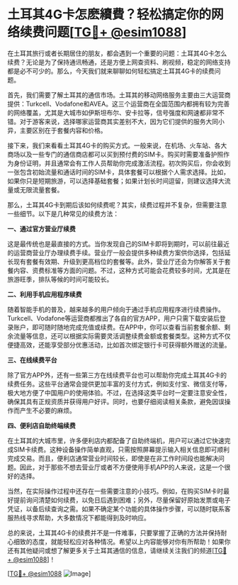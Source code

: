 # 土耳其4G卡怎麽續費？轻松搞定你的网络续费问题[[TG💪+ @esim1088](https://t.me/s/esim1088)]

在土耳其旅行或者长期居住的朋友，都会遇到一个重要的问题：土耳其4G卡怎么续费？无论是为了保持通讯畅通，还是方便上网查资料、刷视频，稳定的网络支持都是必不可少的。那么，今天我们就来聊聊如何轻松搞定土耳其4G卡的续费问题。

首先，我们需要了解土耳其的通信市场。土耳其的移动网络服务主要由三大运营商提供：Turkcell、Vodafone和AVEA。这三个运营商在全国范围内都拥有较为完善的网络覆盖，尤其是大城市如伊斯坦布尔、安卡拉等，信号强度和网速都非常不错。对于游客来说，选择哪家运营商其实差别不大，因为它们提供的服务大同小异，主要区别在于套餐内容和价格。

接下来，我们来看看土耳其4G卡的购买方式。一般来说，在机场、火车站、各大商场以及一些专门的通信商店都可以买到预付费的SIM卡。购买时需要准备护照作为身份证明，并且通常会有工作人员帮助你完成激活流程。初次购买后，你会收到一张包含初始流量和通话时间的SIM卡，具体套餐可以根据个人需求选择。比如，如果你只是短期旅游，可以选择基础套餐；如果计划长时间逗留，则建议选择大流量或无限流量套餐。

那么，土耳其4G卡到期后该如何续费呢？其实，续费过程并不复杂，但需要注意一些细节。以下是几种常见的续费方法：

**一、通过官方营业厅续费**

这是最传统也是最直接的方式。当你发现自己的SIM卡即将到期时，可以前往最近的运营商营业厅办理续费手续。营业厅一般会提供多种续费方案供你选择，包括延长现有套餐有效期、升级到更高档位的套餐等。此外，营业厅还会为你解答关于套餐内容、资费标准等方面的问题。不过，这种方式可能会花费较多时间，尤其是在旅游旺季，排队等候的时间可能较长。

**二、利用手机应用程序续费**

随着智能手机的普及，越来越多的用户倾向于通过手机应用程序进行续费操作。Turkcell、Vodafone等运营商都推出了各自的官方APP，用户只需下载安装后登录账户，即可随时随地完成充值或续费。在APP中，你可以查看当前套餐余额、剩余流量等信息，还可以根据实际需要灵活调整续费金额或套餐类型。这种方式不仅便捷高效，还能享受部分优惠活动，比如首次绑定银行卡可获得额外赠送的流量。

**三、在线续费平台**

除了官方APP外，还有一些第三方在线续费平台也可以帮助你完成土耳其4G卡的续费任务。这些平台通常会提供更加丰富的支付方式，例如支付宝、微信支付等，极大地方便了中国用户的使用体验。不过，在选择这类平台时一定要注意安全性，确保其具有正规资质并获得用户好评。同时，也要仔细阅读相关条款，避免因误操作而产生不必要的麻烦。

**四、便利店自助终端续费**

在土耳其的大城市里，许多便利店内都配备了自助终端机，用户可以通过它快速完成SIM卡续费。这种设备操作简单直观，只需按照屏幕提示输入相关信息即可顺利完成交易。而且，便利店通常营业时间较长，即使是在非工作时间段也能解决问题。因此，对于那些不想去营业厅或者不方便使用手机APP的人来说，这是一个很好的选择。

当然，在实际操作过程中还存在一些需要注意的小技巧。例如，在购买SIM卡时最好提前询问清楚如何续费，以免日后遇到困难；另外，尽量保留好原始发票或电子凭证，以备后续查询之需。如果不确定某个功能的具体操作步骤，可以随时联系客服热线寻求帮助，大多数情况下都能得到及时响应。

总的来说，土耳其4G卡的续费并不是一件难事，只要掌握了正确的方法并保持耐心细致的态度，就能轻松应对各种情况。希望以上内容能够对你有所帮助！如果你还有其他疑问或想了解更多关于土耳其通信的信息，请继续关注我们的频道[[TG💪+ @esim1088](https://t.me/s/esim1088)]！

[[TG💪+ @esim1088](https://t.me/s/esim1088) ![Image](https://i.postimg.cc/4NQfJmqS/Snipaste-2025-05-13-00-14-12.png)]